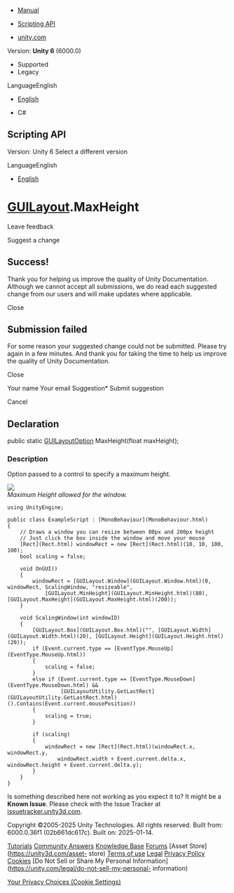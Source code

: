 [ ]()

  * [Manual](../Manual/index.html)
  * [Scripting API](../ScriptReference/index.html)

  * [unity.com](https://unity.com/)

Version: **Unity 6** (6000.0)

  * Supported
  * Legacy

LanguageEnglish

  * [English]()

  * C#

[ ](https://docs.unity3d.com)

## Scripting API

Version: Unity 6 Select a different version

LanguageEnglish

  * [English]()

#  [GUILayout](GUILayout.html).MaxHeight

Leave feedback

Suggest a change

## Success!

Thank you for helping us improve the quality of Unity Documentation. Although
we cannot accept all submissions, we do read each suggested change from our
users and will make updates where applicable.

Close

## Submission failed

For some reason your suggested change could not be submitted. Please <a>try
again</a> in a few minutes. And thank you for taking the time to help us
improve the quality of Unity Documentation.

Close

Your name Your email Suggestion* Submit suggestion

Cancel

[ ]()

## Declaration

public static [GUILayoutOption](GUILayoutOption.html) MaxHeight(float
maxHeight);

### Description

Option passed to a control to specify a maximum height.

![](../StaticFiles/ScriptRefImages/GUILayoutMaxHeight.png)  
_Maximum Height allowed for the window._

    
    
    using UnityEngine;  
      
    public class ExampleScript : [MonoBehaviour](MonoBehaviour.html)
    {
        // Draws a window you can resize between 80px and 200px height
        // Just click the box inside the window and move your mouse
        [Rect](Rect.html) windowRect = new [Rect](Rect.html)(10, 10, 100, 100);
        bool scaling = false;  
      
        void OnGUI()
        {
            windowRect = [GUILayout.Window](GUILayout.Window.html)(0, windowRect, ScalingWindow, "resizeable",
                [GUILayout.MinHeight](GUILayout.MinHeight.html)(80), [GUILayout.MaxHeight](GUILayout.MaxHeight.html)(200));
        }  
      
        void ScalingWindow(int windowID)
        {
            [GUILayout.Box](GUILayout.Box.html)("", [GUILayout.Width](GUILayout.Width.html)(20), [GUILayout.Height](GUILayout.Height.html)(20));
            if (Event.current.type == [EventType.MouseUp](EventType.MouseUp.html))
            {
                scaling = false;
            }
            else if (Event.current.type == [EventType.MouseDown](EventType.MouseDown.html) &&
                     [GUILayoutUtility.GetLastRect](GUILayoutUtility.GetLastRect.html)().Contains(Event.current.mousePosition))
            {
                scaling = true;
            }  
      
            if (scaling)
            {
                windowRect = new [Rect](Rect.html)(windowRect.x, windowRect.y,
                    windowRect.width + Event.current.delta.x, windowRect.height + Event.current.delta.y);
            }
        }
    }
    

Is something described here not working as you expect it to? It might be a
**Known Issue**. Please check with the Issue Tracker at
[issuetracker.unity3d.com](https://issuetracker.unity3d.com).

Copyright ©2005-2025 Unity Technologies. All rights reserved. Built from:
6000.0.36f1 (02b661dc617c). Built on: 2025-01-14.

[Tutorials](https://unity3d.com/learn) [Community
Answers](https://answers.unity3d.com) [Knowledge
Base](https://support.unity3d.com/hc/en-us)
[Forums](https://forum.unity3d.com) [Asset Store](https://unity3d.com/asset-
store) [Terms of use](https://docs.unity3d.com/Manual/TermsOfUse.html)
[Legal](https://unity.com/legal) [Privacy
Policy](https://unity.com/legal/privacy-policy)
[Cookies](https://unity.com/legal/cookie-policy) [Do Not Sell or Share My
Personal Information](https://unity.com/legal/do-not-sell-my-personal-
information)

[Your Privacy Choices (Cookie Settings)](javascript:void\(0\);)

